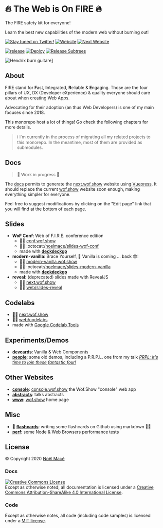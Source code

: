# :fire: The Web is On FIRE :fire:

The FIRE safety kit for everyone!

Learn the best new capabilities of the modern web without burning out!

[![Stay tuned on Twitter!](https://img.shields.io/twitter/follow/noel_mace?style=social&label=stay%20tuned%21)](https://twitter.com/intent/follow?screen_name=noel_mace)
[![Website](https://img.shields.io/website?up_message=wof.show&url=https%3A%2F%2Fwof.show)](https://wof.show)
[![Next Website](https://img.shields.io/website?up_message=next.wof.show&url=https%3A%2F%2Fnext.wof.show&label=next%20website)](https://next.wof.show)

[![release](https://img.shields.io/github/v/tag/noelmace/web-on-fire?sort=semver&include_prereleases&label=release)](https://github.com/noelmace/web-on-fire/blob/master/CHANGELOG.md)
[![Deploy](https://github.com/noelmace/web-on-fire/workflows/Deploy/badge.svg)](https://github.com/noelmace/web-on-fire/actions?query=workflow%3ADeploy)
[![Release Subtrees](https://github.com/noelmace/web-on-fire/workflows/Release%20Subtrees/badge.svg)](https://github.com/noelmace/web-on-fire/actions?query=workflow%3A%22Release+Subtrees%22)

![Hendrix burn guitare](https://media.giphy.com/media/SpZEbPjQTTKZa/giphy.gif)]

## About

FIRE stand for **F**ast, **I**ntegrated, **R**eliable & **E**ngaging.
Those are the four pillars of UX, DX (Developer eXperience) & quality everyone should care about when creating Web Apps.

Advocating for their adoption (an thus Web Developers) is one of my main focuses since 2018.

This monorepo host a lot of things! Go check the following chapters for more details.

> :information_source: I'm currently in the process of migrating all my related projects to this monorepo.
> In the meantime, most of them are provided as submodules.

## Docs

> :construction: Work in progress :construction:

The [docs](./docs) permits to generate the [next.wof.show](https://next.wof.show) website using [Vuepress](https://vuepress.vuejs.org/). It should replace the current [wof.show](https://wof.show) website soon enough, making everything simpler for everyone.

Feel free to suggest modifications by clicking on the "Edit page" link that you will find at the bottom of each page.

## Slides

- **WoF Conf**: Web of F.I.R.E. conference edition
  - :man_teacher: [conf.wof.show](conf.wof.show)
  - :man_technologist: :octocat:/[noelmace/slides-wof-conf](https://github.com/noelmace/slides-wof-conf)
  - made with [**deckdeckgo**](http://deckdeckgo.com/)
- **modern-vanilla**: Brace Yourself, :icecream: Vanilla is coming ... back :sunglasses:!
  - :man_teacher: [modern-vanilla.wof.show](https://modern-vanilla.wof.show)
  - :man_technologist: :octocat:/[noelmace/slides-modern-vanilla](https://github.com/noelmace/slides-modern-vanilla)
  - made with [**deckdeckgo**](http://deckdeckgo.com/)
- **reveal**: (deprecated) slides made with RevealJS
  - :man_teacher: [next.wof.show](http://next.wof.show/web/slides-reveal/)
  - :man_technologist: [web/slides-reveal](./web/slides-reveal)

## Codelabs

- :man_teacher: [next.wof.show](http://next.wof.show/codelabs/)
- :man_technologist: [web/codelabs](./web/codelabs)
- made with [Google Codelab Tools](https://github.com/googlecodelabs/tools)

## Experiments/Demos

- [**devcards**](https://github.com/noelmace/devcards): Vanilla & Web Components
- [**people**](https://github.com/noelmace/prpl-demo): some old demos, including a P.R.P.L. one from my talk [_PRPL: it's time to join these fantastic four!_](https://reveal.wof.show/BoW-PRPL-2019.html#/)

## Other Websites

- [**console**](https://github.com/noelmace/wofshow-console): [console.wof.show](https://console.wof.show) the Wof.Show "console" web app
- [**abstracts**](https://github.com/noelmace/abstracts): talks abstracts
- [**www**](https://github.com/noelmace/wwwof): [wof.show](https://wof.show) home page

## Misc

- :construction: [**flashcards**](./misc/flashcards): writing some flashcards on Github using markdown :man_shrugging:
- [**perf**](./misc/perf): some Node & Web Browsers performance tests

## License

© Copyright 2020 [Noël Macé](mailto:contact@noelmace.com)

### Docs

<a rel="license" href="http://creativecommons.org/licenses/by-sa/4.0/"><img alt="Creative Commons License" style="border-width:0" src="https://i.creativecommons.org/l/by-sa/4.0/88x31.png" /></a><br />Except as otherwise noted, all documentation is licensed under a <a rel="license" href="http://creativecommons.org/licenses/by-sa/4.0/">Creative Commons Attribution-ShareAlike 4.0 International License</a>.

### Code

Except as otherwise notes, all code (including code samples) is licensed under a [MIT license](./LICENSE).
